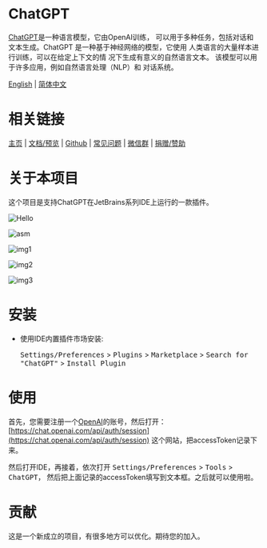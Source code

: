 # ChatGPT

[ChatGPT](https://chat.openai.com/chat)是一种语言模型，它由OpenAI训练，
可以用于多种任务，包括对话和文本生成。ChatGPT 是一种基于神经网络的模型，它使用
人类语言的大量样本进行训练，可以在给定上下文的情 况下生成有意义的自然语言文本。
该模型可以用于许多应用，例如自然语言处理（NLP）和 对话系统。

[English](https://github.com/obiscr/ChatGPT/blob/main/README.md) | 
[简体中文](https://github.com/obiscr/ChatGPT/blob/main/README_CN.md)
<br/>

# 相关链接

[主页](https://plugins.jetbrains.com/plugin/20603-chatgpt) |
[文档/预览](https://chatgpt.cn.obiscr.com) |
[Github](https://github.com/obiscr/ChatGPT) |
[常见问题](https://chatgpt.cn.obiscr.com/faq/) |
[微信群](https://www.obiscr.com/article/Wechat-group-is-now-open) |
[捐赠/赞助](https://chatgpt.cn.obiscr.com/donate/)

# 关于本项目

这个项目是支持ChatGPT在JetBrains系列IDE上运行的一款插件。

![Hello](https://user-images.githubusercontent.com/28687074/206612065-230b936e-d32a-40c7-8c6c-0d6a4d9e8cd0.gif)

![asm](https://user-images.githubusercontent.com/28687074/206612043-52f6106d-8cdb-4944-a055-30e74a480eaf.gif)

![img1](https://user-images.githubusercontent.com/28687074/206475742-124708fb-1cea-47cc-a299-08630ca4fe95.gif)

![img2](https://user-images.githubusercontent.com/28687074/206475807-45b82b9d-f879-40ed-a8fb-27e8abfd7667.png)

![img3](https://user-images.githubusercontent.com/28687074/206475842-d2a6c9ea-76b5-4650-ae5a-39fc5e160205.png)


# 安装

- 使用IDE内置插件市场安装:

  <kbd>Settings/Preferences</kbd> > <kbd>Plugins</kbd> > <kbd>Marketplace</kbd> > <kbd>Search for "ChatGPT"</kbd> >
  <kbd>Install Plugin</kbd>

# 使用

首先，您需要注册一个[OpenAI](https://auth0.openai.com/u/signup/identifier?state=hKFo2SBOVnZMbDF4T1hLeFZIcTluZ1hKbmZOZENvVDgydHduRaFur3VuaXZlcnNhbC1sb2dpbqN0aWTZIER2ZVJvUzdhN2Q4MVBpUTdZelg0cGlBcnNyQm5oUG5zo2NpZNkgRFJpdnNubTJNdTQyVDNLT3BxZHR3QjNOWXZpSFl6d0Q)的账号，然后打开：[https://chat.openai.com/api/auth/session](https://chat.openai.com/api/auth/session)
这个网站，把accessToken记录下来。

然后打开IDE，再接着，依次打开 <kbd>Settings/Preferences</kbd> > <kbd>Tools</kbd> > <kbd>ChatGPT，</kbd>
然后把上面记录的accessToken填写到文本框。之后就可以使用啦。

# 贡献

这是一个新成立的项目，有很多地方可以优化。期待您的加入。
